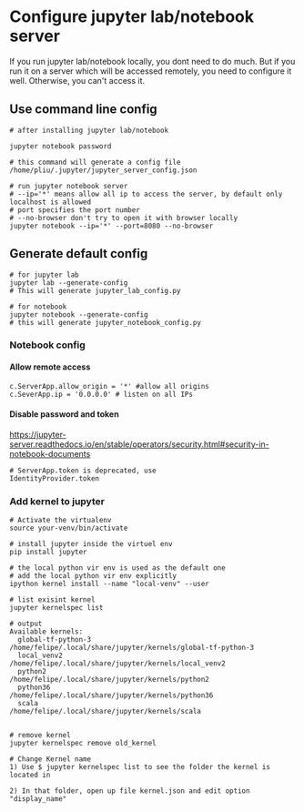 # Configure jupyter lab/notebook server

If you run jupyter lab/notebook locally, you dont need to do much. But if you run it on a server which will be accessed
remotely, you need to configure it well. Otherwise, you can't access it.
## Use command line config
```shell
# after installing jupyter lab/notebook

jupyter notebook password

# this command will generate a config file
/home/pliu/.jupyter/jupyter_server_config.json

# run jupyter notebook server
# --ip='*' means allow all ip to access the server, by default only localhost is allowed
# port specifies the port number
# --no-browser don't try to open it with browser locally
jupyter notebook --ip='*' --port=8080 --no-browser
```
## Generate default config

```shell
# for jupyter lab
jupyter lab --generate-config
# This will generate jupyter_lab_config.py  

# for notebook
jupyter notebook --generate-config
# this will generate jupyter_notebook_config.py

```

### Notebook config

#### Allow remote access 

```shell
c.ServerApp.allow_origin = '*' #allow all origins
c.SeverApp.ip = '0.0.0.0' # listen on all IPs 
```

#### Disable password and token 
https://jupyter-server.readthedocs.io/en/stable/operators/security.html#security-in-notebook-documents
```shell
# ServerApp.token is deprecated, use 
IdentityProvider.token

```

### Add kernel to jupyter

```shell
# Activate the virtualenv
source your-venv/bin/activate

# install jupyter inside the virtuel env
pip install jupyter 

# the local python vir env is used as the default one 
# add the local python vir env explicitly
ipython kernel install --name "local-venv" --user

# list exisint kernel  
jupyter kernelspec list

# output
Available kernels:
  global-tf-python-3    /home/felipe/.local/share/jupyter/kernels/global-tf-python-3
  local_venv2           /home/felipe/.local/share/jupyter/kernels/local_venv2
  python2               /home/felipe/.local/share/jupyter/kernels/python2
  python36              /home/felipe/.local/share/jupyter/kernels/python36
  scala                 /home/felipe/.local/share/jupyter/kernels/scala
  
  
# remove kernel
jupyter kernelspec remove old_kernel

# Change Kernel name
1) Use $ jupyter kernelspec list to see the folder the kernel is located in

2) In that folder, open up file kernel.json and edit option "display_name"
```